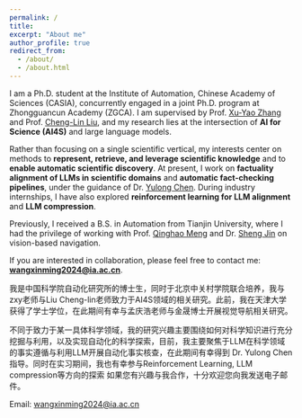 ```yaml
---
permalink: /
title:
excerpt: "About me"
author_profile: true
redirect_from: 
  - /about/
  - /about.html
---
```



I am a Ph.D. student at the Institute of Automation, Chinese Academy of Sciences (CASIA), concurrently engaged in a joint Ph.D. program at Zhongguancun Academy (ZGCA). I am supervised by Prof. [Xu-Yao Zhang](https://people.ucas.edu.cn/~xuyaozhang) and Prof. [Cheng-Lin Liu](https://people.ucas.ac.cn/~liuchenglin), and my research lies at the intersection of **AI for Science (AI4S)** and large language models.

Rather than focusing on a single scientific vertical, my interests center on methods to **represent, retrieve, and leverage scientific knowledge** and to **enable automatic scientific discovery**. At present, I work on **factuality alignment of LLMs in scientific domains** and **automatic fact-checking pipelines**, under the guidance of Dr. [Yulong Chen](https://cylnlp.github.io/). During industry internships, I have also explored **reinforcement learning for LLM alignment** and **LLM compression**.


Previously, I received a B.S. in Automation from Tianjin University, where I had the privilege of working with Prof. [Qinghao Meng](https://seea.tju.edu.cn/info/1013/1569.htm) and Dr. [Sheng Jin](https://scholar.google.com/citations?user=QDaZ-eYAAAAJ&hl=zh-CN) on vision-based navigation. 


If you are interested in collaboration, please feel free to contact me: **[wangxinming2024@ia.ac.cn](mailto:wangxinming2024@ia.ac.cn)**.


我是中国科学院自动化研究所的博士生，同时于北京中关村学院联合培养，我与zxy老师与Liu Cheng-lin老师致力于AI4S领域的相关研究。此前，我在天津大学获得了学士学位，在此期间有幸与孟庆浩老师与金晟博士开展视觉导航相关研究。

不同于致力于某一具体科学领域，我的研究兴趣主要围绕如何对科学知识进行充分挖掘与利用，以及实现自动化的科学探索，目前，我主要聚焦于LLM在科学领域的事实遵循与利用LLM开展自动化事实核查，在此期间有幸得到 Dr. Yulong Chen指导。同时在实习期间，我也有幸参与Reinforcement Learning, LLM compression等方向的探索 如果您有兴趣与我合作，十分欢迎您向我发送电子邮件。

Email: wangxinming2024@ia.ac.cn






